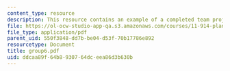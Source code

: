 ```yaml
---
content_type: resource
description: This resource contains an example of a completed team project.
file: https://ol-ocw-studio-app-qa.s3.amazonaws.com/courses/11-914-planning-communication-spring-2007/ddcaa89f64b8930764dceea86d3b630b_group6.pdf
file_type: application/pdf
parent_uid: 550f3848-dd7b-be04-d53f-70b17786e892
resourcetype: Document
title: group6.pdf
uid: ddcaa89f-64b8-9307-64dc-eea86d3b630b
---
```

